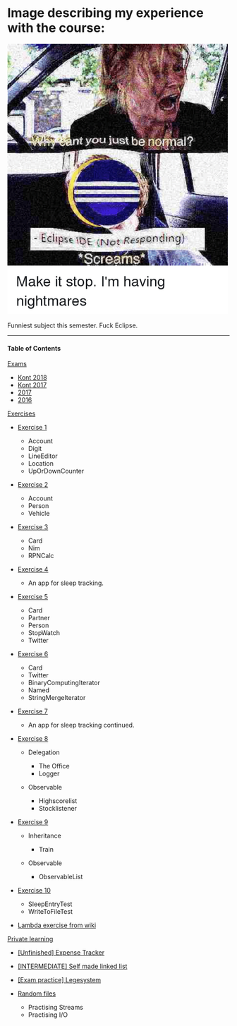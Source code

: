 # Image describing my experience with the course:
<img src="./img/eclipseMeme.png">

Funniest subject this semester. Fuck Eclipse.


----
#### Table of Contents  
[Exams](https://github.com/Lekesoldat/NTNU/tree/master/TDT4100%20-%20Objektorientert%20Programmering/Exams)

- [Kont 2018](https://github.com/Lekesoldat/NTNU/tree/master/TDT4100%20-%20Objektorientert%20Programmering/Exams/Kont2018)
- [Kont 2017](https://github.com/Lekesoldat/NTNU/tree/master/TDT4100%20-%20Objektorientert%20Programmering/Exams/Kont2017)
- [2017](https://github.com/Lekesoldat/NTNU/tree/master/TDT4100%20-%20Objektorientert%20Programmering/Exams/2017)
- [2016](https://github.com/Lekesoldat/NTNU/tree/master/TDT4100%20-%20Objektorientert%20Programmering/Exams/2016)

[Exercises](https://github.com/Lekesoldat/NTNU/tree/master/TDT4100%20-%20Objektorientert%20Programmering/Exercises)

- [Exercise 1](https://github.com/Lekesoldat/NTNU/tree/master/TDT4100%20-%20Objektorientert%20Programmering/Exercises/O1)
  - Account
  - Digit
  - LineEditor
  - Location
  - UpOrDownCounter
- [Exercise 2](https://github.com/Lekesoldat/NTNU/tree/master/TDT4100%20-%20Objektorientert%20Programmering/Exercises/O2)
  - Account
  - Person
  - Vehicle
- [Exercise 3](https://github.com/Lekesoldat/NTNU/tree/master/TDT4100%20-%20Objektorientert%20Programmering/Exercises/O3)
  - Card
  - Nim
  - RPNCalc
- [Exercise 4](https://github.com/Lekesoldat/NTNU/tree/master/TDT4100%20-%20Objektorientert%20Programmering/Exercises/O4/app)
  - An app for sleep tracking.
- [Exercise 5](https://github.com/Lekesoldat/NTNU/tree/master/TDT4100%20-%20Objektorientert%20Programmering/Exercises/O5)
  - Card
  - Partner
  - Person
  - StopWatch
  - Twitter
- [Exercise 6](https://github.com/Lekesoldat/NTNU/tree/master/TDT4100%20-%20Objektorientert%20Programmering/Exercises/O6)
  - Card
  - Twitter
  - BinaryComputingIterator
  - Named
  - StringMergeIterator
- [Exercise 7](https://github.com/Lekesoldat/NTNU/tree/master/TDT4100%20-%20Objektorientert%20Programmering/Exercises/O7/app)
  - An app for sleep tracking continued.
- [Exercise 8](https://github.com/Lekesoldat/NTNU/tree/master/TDT4100%20-%20Objektorientert%20Programmering/Exercises/O8)
  - Delegation
    - The Office
    - Logger

  - Observable
    - Highscorelist
    - Stocklistener
- [Exercise 9](https://github.com/Lekesoldat/NTNU/tree/master/TDT4100%20-%20Objektorientert%20Programmering/Exercises/O9)
  - Inheritance
    - Train

  - Observable
    - ObservableList
- [Exercise 10](https://github.com/Lekesoldat/NTNU/tree/master/TDT4100%20-%20Objektorientert%20Programmering/Exercises/O10)
  - SleepEntryTest
  - WriteToFileTest

- [Lambda exercise from wiki](https://github.com/Lekesoldat/NTNU/tree/master/TDT4100%20-%20Objektorientert%20Programmering/Exercises/Lambda)


[Private learning](https://github.com/Lekesoldat/NTNU/tree/master/TDT4100%20-%20Objektorientert%20Programmering/Private)

- [[Unfinished] Expense Tracker](https://github.com/Lekesoldat/NTNU/tree/master/TDT4100%20-%20Objektorientert%20Programmering/Private/ExpenseTracker/src/main/java/ExpenseTracker)

- [[INTERMEDIATE] Self made linked list](https://github.com/Lekesoldat/NTNU/tree/master/TDT4100%20-%20Objektorientert%20Programmering/Private/LinkedListWithIterator/src)

- [[Exam practice] Legesystem](https://github.com/Lekesoldat/NTNU/tree/master/TDT4100%20-%20Objektorientert%20Programmering/Private/LinkedListWithIterator/src)

- [Random files](https://github.com/Lekesoldat/NTNU/tree/master/TDT4100%20-%20Objektorientert%20Programmering/Private/src)
  - Practising Streams
  - Practising I/O
